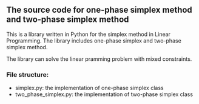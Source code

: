 ## The source code for one-phase simplex method and two-phase simplex method

This is a library written in Python for the simplex method in Linear Programming. The library includes one-phase simplex and two-phase simplex method.

The library can solve the linear pramming problem with mixed constraints.

### File structure:
- simplex.py: the implementation of one-phase simplex class
- two_phase_simplex.py: the implementation of two-phase simplex class
